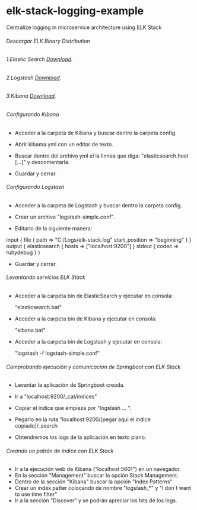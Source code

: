 # elk-stack-logging-example
Centralize logging in microservice architecture using ELK Stack

###### Descargar ELK Binary Distribution

###### 1.Elastic Search [Download](https://www.elastic.co/downloads/elasticsearch).
###### 2.Logstash [Download](https://www.elastic.co/downloads/kibana).
###### 3.Kibana [Download](https://artifacts.elastic.co/downloads/logstash/logstash-7.6.2.zip).


###### Configurando Kibana

- Acceder a la carpeta de Kibana y buscar dentro la carpeta config.

- Abrir kibama.yml con un editor de texto.

- Buscar dentro del archivo yml el la linnea que diga: "elasticsearch.host [...]" y descomentarla.

- Guardar y cerrar.


###### Configurando Logstash

- Acceder a la carpeta de Logstash y buscar dentro la carpeta config.

- Crear un archivo "logstash-simple.conf".

- Editarlo de la siguiente manera:

input { 
	file {
		path => "C:/Logs/elk-stack.log"
		start_position => "beginning"
	}
}
output {
  elasticsearch { hosts => ["localhost:9200"] }
  stdout { codec => rubydebug }
}

- Guardar y cerrar.


###### Levantando servicios ELK Stack

- Acceder a la carpeta bin de ElasticSearch y ejecutar en consola:

    "elasticsearch.bat"

- Acceder a la carpeta bin de Kibana y ejecutar en consola:

  "kibana.bat"

- Acceder a la carpeta bin de Logstash y ejecutar en consola:

  "logstash -f logstash-simple.conf"

###### Comprobando ejecución y comunicación de Springboot con ELK Stack

- Levantar la aplicación de Springboot creada.

- Ir a "localhost:9200/_cat/indices"

- Copiar el índice que empieza por "logstash ... ".

- Pegarlo en la ruta "localhost:9200/[pegar aqui el indice copiado]/_search

- Obtendremos los logs de la aplicación en texto plano.


###### Creando un patrón de índice con ELK Stack

- Ir a la ejecución web de Kibana ("localhost:5601") en un navegador.
- En la sección "Management" buscar la opción Stack Management.
- Dentro de la sección "Kibana" buscar la opción "Index Patterns"
- Crear un index patter colocando de nombre "logstash_*" y "I don´t want to use time filter"
- Ir a  la sección "Discover" y se podrán apreciar los hits de los logs.